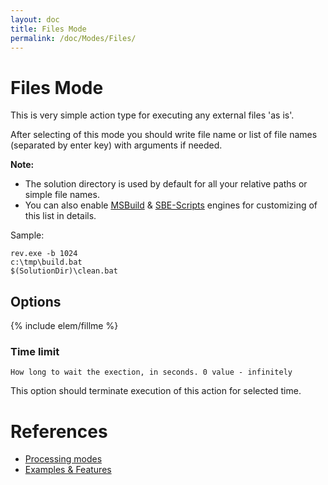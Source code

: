 ```yaml
---
layout: doc
title: Files Mode
permalink: /doc/Modes/Files/
---
```


# Files Mode

This is very simple action type for executing any external files 'as is'.

After selecting of this mode you should write file name or list of file names (separated by enter key) with arguments if needed.

**Note:**

* The solution directory is used by default for all your relative paths or simple file names.
* You can also enable [MSBuild](../../Scripts/MSBuild/) & [SBE-Scripts](../../Scripts/SBE-Scripts/) engines for customizing of this list in details.

Sample:

```{{site.msblang}}
rev.exe -b 1024
c:\tmp\build.bat
$(SolutionDir)\clean.bat
```

## Options

{% include elem/fillme %}

### Time limit

`How long to wait the exection, in seconds. 0 value - infinitely`

This option should terminate execution of this action for selected time.

# References

* [Processing modes](../../Modes/)
* [Examples & Features](../../Examples/)